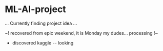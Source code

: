# ML-AI-project

... Currently finding project idea ...

~! recovered from epic weekend, it is Monday my dudes... processing !~
* discovered kaggle -- looking
